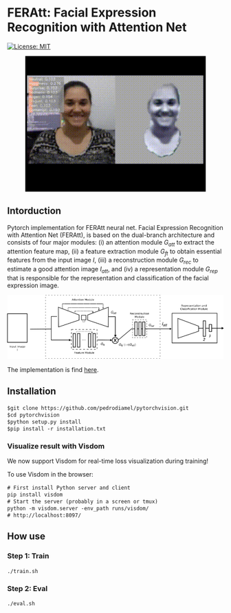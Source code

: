 # FERAtt: Facial Expression Recognition with Attention Net
[![License: MIT](https://img.shields.io/badge/License-MIT-blue.svg)](LICENSE)


<div>
<div align="center" >
<img src="rec/emo320x240.gif" width="420">
</div>
</div>


Intorduction
------------

Pytorch implementation for FERAtt neural net. Facial Expression Recognition with Attention Net (FERAtt), is based on the dual-branch architecture and consists of four major modules: (i) an attention module $G_{att}$ to extract the attention feature map, (ii) a feature extraction module $G_{ft}$ to obtain essential features from the input image $I$, (iii) a reconstruction module $G_{rec}$ to estimate a good attention image $I_{att}$, and (iv) a representation module $G_{rep}$ that is responsible for the representation and classification of the facial expression image.


<div align="center">
<img src="rec/feratt_arq.png" width="1024">
</div>



The implementation is find [here](torchlib/models/atentionpreactresnet.py).

Installation
------------

    $git clone https://github.com/pedrodiamel/pytorchvision.git
    $cd pytorchvision
    $python setup.py install
    $pip install -r installation.txt

### Visualize result with Visdom

We now support Visdom for real-time loss visualization during training!

To use Visdom in the browser:

    # First install Python server and client 
    pip install visdom
    # Start the server (probably in a screen or tmux)
    python -m visdom.server -env_path runs/visdom/
    # http://localhost:8097/


How use
------------

### Step 1: Train

    ./train.sh
    
### Step 2: Eval

    ./eval.sh


